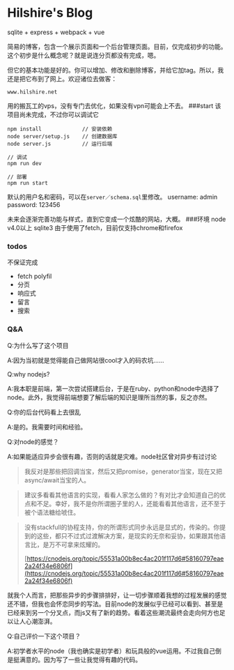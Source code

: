 # Hilshire's Blog

sqlite + express + webpack + vue

简易的博客，包含一个展示页面和一个后台管理页面。目前，仅完成初步的功能。这个初步是什么概念呢？就是说连分页都没有完成，嗯。

但它的基本功能是好的。你可以增加、修改和删除博客，并给它加tag。所以，我还是把它布到了网上。欢迎诸位去做客：

`www.hilshire.net`

用的搬瓦工的vps，没有专门去优化，如果没有vpn可能会上不去。
###start
该项目尚未完成，不过你可以调试它

    npm install             // 安装依赖
    node server/setup.js    // 创建数据库
    node server.js          // 运行后端

    // 调试
    npm run dev             

    // 部署
    npm run start

默认的用户名和密码，可以在`server／schema.sql`里修改。
username: admin
password: 123456

未来会逐渐完善功能与样式，直到它变成一个炫酷的网站，大概。
###环境
node v4.0以上
sqlite3
由于使用了fetch，目前仅支持chrome和firefox

### todos
不保证完成

- fetch polyfil
- 分页
- 响应式
- 留言
- 搜索

### Q&A
Q:为什么写了这个项目

A:因为当初就是觉得能自己做网站很cool才入的码农坑……

Q:why nodejs?

A:我本职是前端，第一次尝试搭建后台，于是在ruby、python和node中选择了node。此外，我觉得前端想要了解后端的知识是理所当然的事，反之亦然。

Q:你的后台代码看上去很乱

A:是的。我需要时间和经验。

Q:对node的感觉？

A:如果能适应异步会很有趣，否则的话就是灾难。node社区曾对异步有过讨论
> 我反对是那些把回调当宝，然后又把promise，generator当宝，现在又把async/await当宝的人。

> 建议多看看其他语言的实现，看看人家怎么做的？有对比才会知道自己的优点和不足。幸好，我不是你所谓圈子里的人，还能看看其他语言，还不至于被个语法糖给唬住。
    
> 没有stackfull的协程支持，你的所谓形式同步永远是显式的，传染的。你提到的这些，都只不过式过渡解决方案，是现实的无奈和妥协，如果跟其他语言比，是万不可拿来炫耀的。
> 
> [https://cnodejs.org/topic/55531a00b8ec4ac201f117d6#58160797eae2a24f34e6806f](https://cnodejs.org/topic/55531a00b8ec4ac201f117d6#58160797eae2a24f34e6806f)

就我个人而言，把那些异步的步骤排排好，让一切步骤顺着我想的过程发展的感觉还不错，但我也会怀恋同步的写法。目前node的发展似乎已经可以看到、甚至是已经来到另一个分叉点，而js又有了新的趋势。看着这些潮流最终会走向何方也足以让人心潮澎湃。

Q:自己评价一下这个项目？

A:初学者水平的node（我也确实是初学者）和玩具般的vue运用。不过我自己倒是挺满意的。因为写了一些让我觉得有趣的代码。
